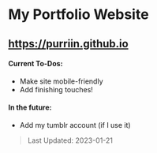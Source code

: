 # My Portfolio Website
## https://purriin.github.io
#### Current To-Dos:
- Make site mobile-friendly
- Add finishing touches!
#### In the future:
- Add my tumblr account (if I use it)
> Last Updated: 2023-01-21
